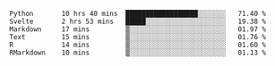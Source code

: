 <!--<p align="center">
  <img width="auto" src ="https://github-readme-stats.vercel.app/api/top-langs/?username=syrkis&layout=compact&hide_border=true&theme=darcula&bg_color=00000000&langs_count=6&hide=jupyter%20notebook,JavaScript,HTML" width = 400>
      <img src ="https://github-readme-streak-stats.herokuapp.com?user=syrkis&theme=darcula&hide_border=true&background=FFFFFF00" width = 400>

</p>-->
<!--START_SECTION:waka-->

```text
Python       10 hrs 40 mins  ██████████████████░░░░░░░   71.40 %
Svelte       2 hrs 53 mins   █████░░░░░░░░░░░░░░░░░░░░   19.38 %
Markdown     17 mins         ▒░░░░░░░░░░░░░░░░░░░░░░░░   01.97 %
Text         15 mins         ▒░░░░░░░░░░░░░░░░░░░░░░░░   01.76 %
R            14 mins         ▒░░░░░░░░░░░░░░░░░░░░░░░░   01.60 %
RMarkdown    10 mins         ▒░░░░░░░░░░░░░░░░░░░░░░░░   01.13 %
```

<!--END_SECTION:waka-->
